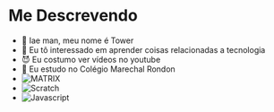# Me Descrevendo
- 👋 Iae man, meu nome é Tower
- 👀 Eu tô interessado em aprender coisas relacionadas a tecnologia
- :smiling_imp: Eu costumo ver vídeos no youtube
- :speech_balloon: Eu estudo no Colégio Marechal Rondon
- ![MATRIX](https://img.shields.io/badge/matrix-000000?style=for-the-badge&logo=Matrix&logoColor=white)
- ![Scratch](https://img.shields.io/badge/Scratch-4D97FF?style=for-the-badge&logo=Scratch&logoColor=white)
- ![Javascript](https://img.shields.io/badge/JavaScript-323330?style=for-the-badge&logo=javascript&logoColor=F7DF1E)

<!---
tower/gabriel é um aluno que está em busca de novas experiências com a internet num geral
<!---
